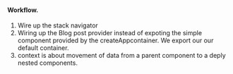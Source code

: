 #### Workflow.

1. Wire up the stack navigator
3. Wiring up the Blog post provider
   instead of expoting the simple component provided by the createAppcontainer. We export our our default container.
4. context is about movement of data from a parent component to a deply nested components.
